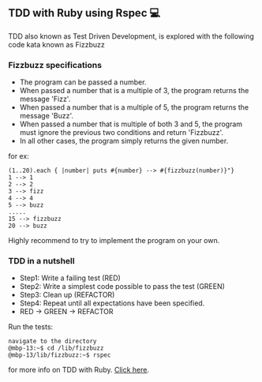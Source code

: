 ## TDD with Ruby using Rspec :computer:
TDD also known as Test Driven Development, is explored with the following code kata known as Fizzbuzz

### Fizzbuzz specifications
* The program can be passed a number.
* When passed a number that is a multiple of 3, the program returns the message 'Fizz'.
* When passed a number that is a multiple of 5, the program returns the message 'Buzz'.
* When passed a number that is multiple of both 3 and 5, the program must ignore the previous two conditions and return 'Fizzbuzz'.
* In all other cases, the program simply returns the given number.

for ex:
```irb
(1..20).each { |number| puts #{number} --> #{fizzbuzz(number)}"}
1 --> 1
2 --> 2
3 --> fizz
4 --> 4
5 --> buzz
.....
15 --> fizzbuzz
20 --> buzz
```
Highly recommend to try to implement the program on your own.

### TDD in a nutshell

* Step1: Write a failing test (RED)
* Step2: Write a simplest code possible to pass the test (GREEN)
* Step3: Clean up (REFACTOR)
* Step4: Repeat until all expectations have been specified.
* RED -> GREEN -> REFACTOR

Run the tests:
```console
navigate to the directory
@mbp-13:~$ cd /lib/fizzbuzz
@mbp-13/lib/fizzbuzz:~$ rspec
```
for more info on TDD with Ruby.
[Click here](https://blog.makersacademy.com/an-introduction-to-tdd-in-ruby-72f0a8536509).
